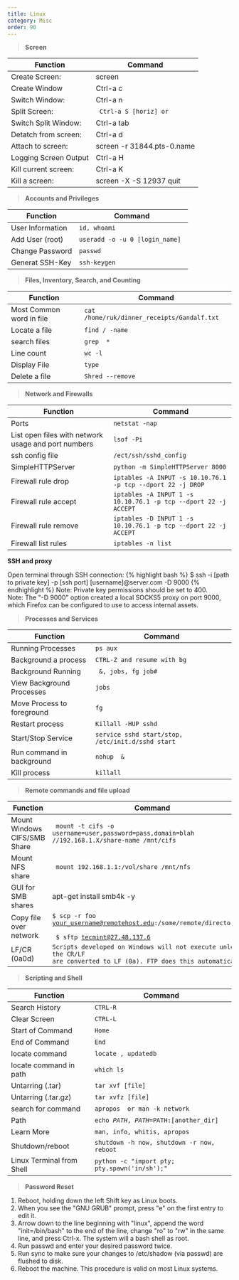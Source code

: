 ```yaml
---
title: Linux
category: Misc
order: 90
---
```


>**Screen**

Function | Command
------------- | -------------
Create Screen: | screen 
Create Window | Ctrl-a c
Switch Window: | Ctrl-a n
Split Screen: | <code> Ctrl-a S [horiz] or | [vertical] </code>
Switch Split Window:| Ctrl-a tab
Detatch from screen: | Ctrl-a d
Attach to screen: | screen -r  31844.pts-0.name
Logging Screen Output | Ctrl-a H
Kill current screen: | Ctrl-a K
Kill a screen: | screen -X -S 12937 quit 

>**Accounts and Privileges**

Function | Command
------------- | -------------
User Information | <code>id, whoami </code>
Add User (root) | <code>useradd -o -u 0 [login_name] </code>
Change Password | <code>passwd <login name> </code>
Generat SSH-Key | <code>ssh-keygen </code>


>**Files, Inventory, Search, and Counting**

Function | Command
------------- | -------------
Most Common word in file | <code>cat /home/ruk/dinner_receipts/Gandalf.txt | sort | uniq -c | sort -nr </code>
Locate a file | <code>find / -name <application> </code>
search files | <code>grep <word> * </code>
Line count | <code>wc -l </code>
Display File | <code>type <file> </code>
Delete a file | <code>Shred --remove </code>

>**Network and Firewalls**

Function | Command
------------- | -------------
Ports | <code>netstat -nap | less </code>
List open files with network usage and port numbers | <code>lsof -Pi </code>
ssh config file | <code>/ect/ssh/sshd_config </code>
SimpleHTTPServer | <code>python -m SimpleHTTPServer 8000 </code>
Firewall rule drop | <code>iptables -A INPUT -s 10.10.76.1 -p tcp --dport 22 -j DROP </code>
Firewall rule accept | <code>iptables -A INPUT 1 -s 10.10.76.1 -p tcp --dport 22 -j ACCEPT </code>
Firewall rule remove | <code>iptables -D INPUT 1 -s 10.10.76.1 -p tcp --dport 22 -j ACCEPT </code>
Firewall list rules | <code>iptables -n list </code>

**SSH and proxy**

Open terminal through SSH connection:
{% highlight bash %}
$ ssh -i [path to private key] -p [ssh port] [username]@server.com -D 9000
{% endhighlight %}
Note: Private key permissions should be set to 400.<br>
Note: The "-D 9000" option created a local SOCKS5 proxy on port 9000, which Firefox can be configured to use to access internal assets. 


>**Processes and Services**

Function | Command
------------- | -------------
Running Processes | <code>ps aux | less </code>
Background a process | <code>CTRL-Z and resume with bg </code>
Background Running | <code><command> &, jobs, fg job# </code>
View Background Processes | <code>jobs </code>
Move Process to foreground | <code>fg </code>
Restart process | <code>Killall -HUP sshd </code>
Start/Stop Service | <code>service sshd start/stop, /etc/init.d/sshd start </code>
Run command in background | <code>nohup <command> & </code>
Kill process | <code>killall <processname> </code>


>**Remote commands and file upload**

Function | Command
--------- | -------
Mount Windows CIFS/SMB Share | <code> mount -t cifs -o username=user,password=pass,domain=blah //192.168.1.X/share-name /mnt/cifs </code>
Mount NFS share | <code> mount 192.168.1.1:/vol/share /mnt/nfs </code>
GUI for SMB shares | apt-get install smb4k -y
Copy file over network | <code>$ scp -r foo your_username@remotehost.edu:/some/remote/directory/bar <br> $ sftp tecmint@27.48.137.6 </code>
LF/CR (0a0d) | <code>Scripts developed on Windows will not execute unless the CR/LF are converted to LF (0a). FTP does this automatically. </code>


>**Scripting and Shell**

Function | Command
------------- | -------------
Search History | <code>CTRL-R </code>
Clear Screen | <code>CTRL-L </code>
Start of Command | <code>Home </code>
End of Command | <code>End </code>
locate command | <code>locate <application>, updatedb </code>
locate command in path | <code>which ls </code>
Untarring (.tar) | <code>tar xvf [file] </code>
Untarring (.tar.gz) | <code>tar xvfz [file] </code>
search for command | <code>apropos <topic> or man -k network </code>
Path | <code>echo $PATH, PATH=$PATH:[another_dir] </code>
Learn More | <code>man, info, whitis, apropos <topic> </code>
Shutdown/reboot | <code>shutdown -h now, shutdown -r now, reboot </code>
Linux Terminal from Shell | <code>python -c "import pty; pty.spawn('in/sh');" </code>

>**Password Reset**

1. Reboot, holding down the left Shift key as Linux boots. 
2. When you see the "GNU GRUB" prompt, press "e" on the first entry to edit it. 
3. Arrow down to the line beginning with "linux", append the word "init=/bin/bash" to the end of the line, change "ro" to "rw" in the same line, and press Ctrl-x. The system will a bash shell as root. 
4. Run passwd and enter your desired password twice. 
5. Run sync to make sure your changes to /etc/shadow (via passwd) are flushed to disk. 
6. Reboot the machine. This procedure is valid on most Linux systems.


